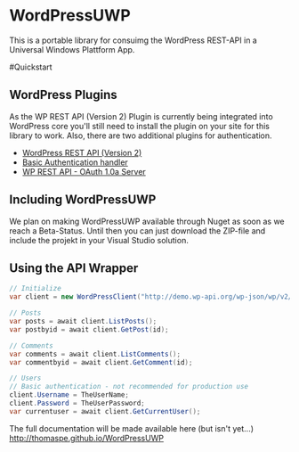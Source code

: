 # WordPressUWP
This is a portable library for consuimg the WordPress REST-API in a Universal Windows Plattform App.

#Quickstart

## WordPress Plugins
As the WP REST API (Version 2) Plugin is currently being integrated into WordPress core you'll still need to install the plugin on your site for this library to work. Also, there are two additional plugins for authentication.

* [WordPress REST API (Version 2)](https://wordpress.org/plugins/rest-api/)
* [Basic Authentication handler](https://github.com/WP-API/Basic-Auth)
* [WP REST API - OAuth 1.0a Server](https://github.com/WP-API/OAuth1)

## Including WordPressUWP
We plan on making WordPressUWP available through Nuget as soon as we reach a Beta-Status. Until then you can just download the ZIP-file and include the projekt in your Visual Studio solution.

## Using the API Wrapper

```c#
// Initialize
var client = new WordPressClient("http://demo.wp-api.org/wp-json/wp/v2/");

// Posts
var posts = await client.ListPosts();
var postbyid = await client.GetPost(id);

// Comments
var comments = await client.ListComments();
var commentbyid = await client.GetComment(id);

// Users
// Basic authentication - not recommended for production use
client.Username = TheUserName;
client.Password = TheUserPassword;
var currentuser = await client.GetCurrentUser();
```
    

The full documentation will be made available here (but isn't yet...) 
http://thomaspe.github.io/WordPressUWP
